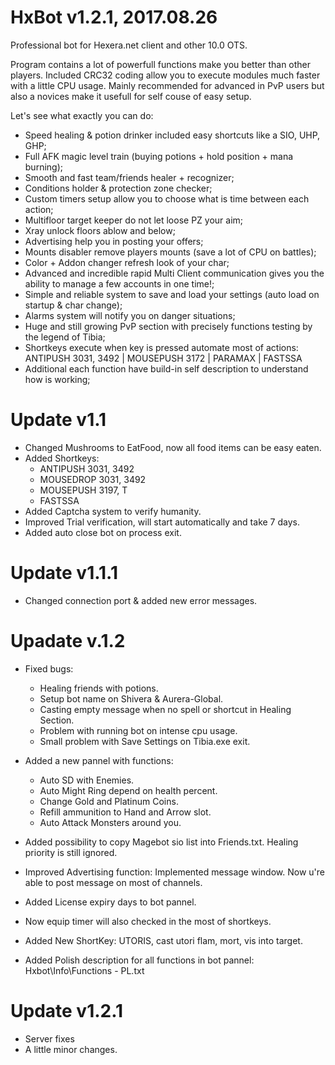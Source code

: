 # HxBot v1.2.1, 2017.08.26
Professional bot for Hexera.net client and other 10.0 OTS.

Program contains a lot of powerfull functions make you better than other players. 
Included CRC32 coding allow you to execute modules much faster with a little CPU usage.
Mainly recommended for advanced in PvP users but also a novices make it usefull for self couse of easy setup. 

Let's see what exactly you can do:


- Speed healing & potion drinker included easy shortcuts like a SIO, UHP, GHP;
- Full AFK magic level train (buying potions + hold position + mana burning);
- Smooth and fast team/friends healer + recognizer;
- Conditions holder & protection zone checker;
- Custom timers setup allow you to choose what is time between each action;
- Multifloor target keeper do not let loose PZ your aim;
- Xray unlock floors ablow and below;
- Advertising help you in posting your offers;
- Mounts disabler remove players mounts (save a lot of CPU on battles);
- Color + Addon changer refresh look of your char;
- Advanced and incredible rapid Multi Client communication gives you the ability to manage a few accounts in one time!;
- Simple and reliable system to save and load your settings (auto load on startup & char change);
- Alarms system will notify you on danger situations;
- Huge and still growing PvP section with precisely functions testing by the legend of Tibia;
- Shortkeys execute when key is pressed automate most of actions: ANTIPUSH 3031, 3492  |  MOUSEPUSH 3172  |  PARAMAX |  FASTSSA 
- Additional each function have build-in self description to understand how is working;

# Update v1.1

- Changed Mushrooms to EatFood, now all food items can be easy eaten.
- Added Shortkeys: 
	- ANTIPUSH 3031, 3492
	- MOUSEDROP 3031, 3492
	- MOUSEPUSH 3197, T
	- FASTSSA
- Added Captcha system to verify humanity.
- Improved Trial verification, will start automatically and take 7 days.
- Added auto close bot on process exit.

# Update v1.1.1

- Changed connection port & added new error messages.

# Upadate v.1.2

- Fixed bugs:
	- Healing friends with potions.
	- Setup bot name on Shivera & Aurera-Global.
	- Casting empty message when no spell or shortcut in Healing Section.
	- Problem with running bot on intense cpu usage.
	- Small problem with Save Settings on Tibia.exe exit. 
 
- Added a new pannel with functions:
	- Auto SD with Enemies.
	- Auto Might Ring depend on health percent.
	- Change Gold and Platinum Coins.
	- Refill ammunition to Hand and Arrow slot.
	- Auto Attack Monsters around you.

- Added possibility to copy Magebot sio list into Friends.txt. Healing priority is still ignored.
- Improved Advertising function: Implemented message window. Now u're able to post message on most of channels. 
- Added License expiry days to bot pannel.
- Now equip timer will also checked in the most of shortkeys.  
- Added New ShortKey: UTORIS, cast utori flam, mort, vis into target.
- Added Polish description for all functions in bot pannel: Hxbot\Info\Functions - PL.txt

# Update v1.2.1

- Server fixes
- A little minor changes.
